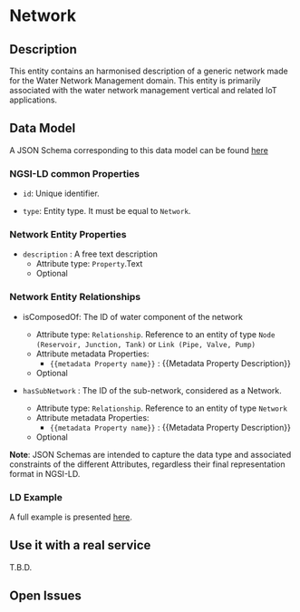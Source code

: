 # Network

## Description
This entity contains an harmonised description of a generic network made for the Water Network Management domain. This entity is primarily associated with the water network management vertical and related IoT applications.

## Data Model

A JSON Schema corresponding to this data model can be found [here](../schema.json)

### NGSI-LD common Properties
-   `id`: Unique identifier.

-   `type`: Entity type. It must be equal to `Network`.

### Network Entity Properties

-   `description` : A free text description
    -   Attribute type: `Property`.Text
    -   Optional

### Network Entity Relationships

-   isComposedOf: The ID of water component of the network

    -   Attribute type: `Relationship`. Reference to an entity of type `Node (Reservoir, Junction, Tank)` or `Link (Pipe, Valve, Pump)`
    -   Attribute metadata Properties:
        -   `{{metadata Property name}}` : {{Metadata Property Description}}
    -   Optional

-   `hasSubNetwork` : The ID of the sub-network, considered as a Network.

    -   Attribute type: `Relationship`. Reference to an entity of type `Network`
    -   Attribute metadata Properties:
        -   `{{metadata Property name}}` : {{Metadata Property Description}}
    -   Optional

**Note**: JSON Schemas are intended to capture the data type and associated
constraints of the different Attributes, regardless their final representation
format in NGSI-LD.


### LD Example

A full example is presented [here](../example-normalized-ld.jsonld).

## Use it with a real service

T.B.D.

## Open Issues